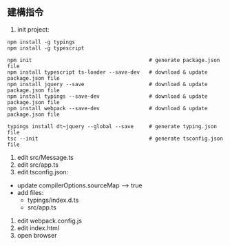 ## 建構指令

1. init project:
```
npm install -g typings
npm install -g typescript

npm init                                      # generate package.json file
npm install typescript ts-loader --save-dev   # download & update package.json file
npm install jquery --save                     # download & update package.json file
npm install typings --save-dev                # download & update package.json file
npm install webpack --save-dev                # download & update package.json file

typings install dt~jquery --global --save     # generate typing.json file
tsc --init                                    # generate tsconfig.json file
```
1. edit src/Message.ts
1. edit src/app.ts
1. edit tsconfig.json:
*  update compilerOptions.sourceMap --> true
*  add files:
   *  typings/index.d.ts
   *  src/app.ts
1. edit webpack.config.js
1. edit index.html
1. open browser 